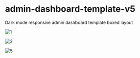 # admin-dashboard-template-v5
Dark mode responsive admin dashboard template boxed layout


![1](https://user-images.githubusercontent.com/59271775/108999266-080f4300-76dd-11eb-9f7a-228dbd44e0d1.png)

![2](https://user-images.githubusercontent.com/59271775/108999349-1f4e3080-76dd-11eb-9d86-d7c7dd7e6de1.png)

![5](https://user-images.githubusercontent.com/59271775/108999408-39880e80-76dd-11eb-90ce-b2ab8260150b.png)
